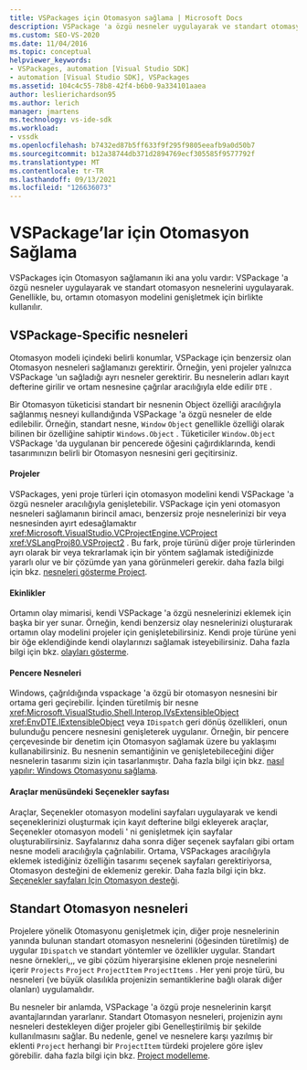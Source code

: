 ```yaml
---
title: VSPackages için Otomasyon sağlama | Microsoft Docs
description: VSPackage 'a özgü nesneler uygulayarak ve standart otomasyon nesnelerini uygulayarak VSPackages için nasıl Otomasyon sağlayacağınızı öğrenin.
ms.custom: SEO-VS-2020
ms.date: 11/04/2016
ms.topic: conceptual
helpviewer_keywords:
- VSPackages, automation [Visual Studio SDK]
- automation [Visual Studio SDK], VSPackages
ms.assetid: 104c4c55-78b8-42f4-b6b0-9a334101aaea
author: leslierichardson95
ms.author: lerich
manager: jmartens
ms.technology: vs-ide-sdk
ms.workload:
- vssdk
ms.openlocfilehash: b7432ed87b5ff633f9f295f9805eeafb9a0d50b7
ms.sourcegitcommit: b12a38744db371d2894769ecf305585f9577792f
ms.translationtype: MT
ms.contentlocale: tr-TR
ms.lasthandoff: 09/13/2021
ms.locfileid: "126636073"
---
```

# <a name="providing-automation-for-vspackages"></a>VSPackage’lar için Otomasyon Sağlama
VSPackages için Otomasyon sağlamanın iki ana yolu vardır: VSPackage 'a özgü nesneler uygulayarak ve standart otomasyon nesnelerini uygulayarak. Genellikle, bu, ortamın otomasyon modelini genişletmek için birlikte kullanılır.

## <a name="vspackage-specific-objects"></a>VSPackage-Specific nesneleri
 Otomasyon modeli içindeki belirli konumlar, VSPackage için benzersiz olan Otomasyon nesneleri sağlamanızı gerektirir. Örneğin, yeni projeler yalnızca VSPackage 'un sağladığı ayrı nesneler gerektirir. Bu nesnelerin adları kayıt defterine girilir ve ortam nesnesine çağrılar aracılığıyla elde edilir `DTE` .

 Bir Otomasyon tüketicisi standart bir nesnenin Object özelliği aracılığıyla sağlanmış nesneyi kullandığında VSPackage 'a özgü nesneler de elde edilebilir. Örneğin, standart nesne, `Window` `Object` genellikle özelliği olarak bilinen bir özelliğine sahiptir `Windows.Object` . Tüketiciler `Window.Object` VSPackage 'da uygulanan bir pencerede öğesini çağırdıklarında, kendi tasarımınızın belirli bir Otomasyon nesnesini geri geçitirsiniz.

#### <a name="projects"></a>Projeler
 VSPackages, yeni proje türleri için otomasyon modelini kendi VSPackage 'a özgü nesneler aracılığıyla genişletebilir. VSPackage için yeni otomasyon nesneleri sağlamanın birincil amacı, benzersiz proje nesnelerinizi bir veya nesnesinden ayırt edesağlamaktır <xref:Microsoft.VisualStudio.VCProjectEngine.VCProject> <xref:VSLangProj80.VSProject2> . Bu fark, proje türünü diğer proje türlerinden ayrı olarak bir veya tekrarlamak için bir yöntem sağlamak istediğinizde yararlı olur ve bir çözümde yan yana görünmeleri gerekir. daha fazla bilgi için bkz. [nesneleri gösterme Project](../../extensibility/internals/exposing-project-objects.md).

#### <a name="events"></a>Ekinlikler
 Ortamın olay mimarisi, kendi VSPackage 'a özgü nesnelerinizi eklemek için başka bir yer sunar. Örneğin, kendi benzersiz olay nesnelerinizi oluşturarak ortamın olay modelini projeler için genişletebilirsiniz. Kendi proje türüne yeni bir öğe eklendiğinde kendi olaylarınızı sağlamak isteyebilirsiniz. Daha fazla bilgi için bkz. [olayları gösterme](../../extensibility/internals/exposing-events-in-the-visual-studio-sdk.md).

#### <a name="window-objects"></a>Pencere Nesneleri
 Windows, çağrıldığında vspackage 'a özgü bir otomasyon nesnesini bir ortama geri geçirebilir. İçinden türetilmiş bir nesne <xref:Microsoft.VisualStudio.Shell.Interop.IVsExtensibleObject> <xref:EnvDTE.IExtensibleObject> veya `IDispatch` geri dönüş özellikleri, onun bulunduğu pencere nesnesini genişleterek uygulanır. Örneğin, bir pencere çerçevesinde bir denetim için Otomasyon sağlamak üzere bu yaklaşımı kullanabilirsiniz. Bu nesnenin semantiğinin ve genişletebileceğini diğer nesnelerin tasarımı sizin için tasarlanmıştır. Daha fazla bilgi için bkz. [nasıl yapılır: Windows Otomasyonu sağlama](../../extensibility/internals/how-to-provide-automation-for-windows.md).

#### <a name="options-pages-on-the-tools-menu"></a>Araçlar menüsündeki Seçenekler sayfası
 Araçlar, Seçenekler otomasyon modelini sayfaları uygulayarak ve kendi seçeneklerinizi oluşturmak için kayıt defterine bilgi ekleyerek araçlar, Seçenekler otomasyon modeli ' ni genişletmek için sayfalar oluşturabilirsiniz. Sayfalarınız daha sonra diğer seçenek sayfaları gibi ortam nesne modeli aracılığıyla çağrılabilir. Ortama, VSPackages aracılığıyla eklemek istediğiniz özelliğin tasarımı seçenek sayfaları gerektiriyorsa, Otomasyon desteğini de eklemeniz gerekir. Daha fazla bilgi için bkz. [Seçenekler sayfaları Için Otomasyon desteği](../../extensibility/internals/automation-support-for-options-pages.md).

## <a name="standard-automation-objects"></a>Standart Otomasyon nesneleri
 Projelere yönelik Otomasyonu genişletmek için, diğer proje nesnelerinin yanında bulunan standart otomasyon nesnelerini (öğesinden türetilmiş) de uygular `IDispatch` ve standart yöntemler ve özellikler uygular. Standart nesne örnekleri,,, ve gibi çözüm hiyerarşisine eklenen proje nesnelerini içerir `Projects` `Project` `ProjectItem` `ProjectItems` . Her yeni proje türü, bu nesneleri (ve büyük olasılıkla projenizin semantiklerine bağlı olarak diğer olanları) uygulamalıdır.

 Bu nesneler bir anlamda, VSPackage 'a özgü proje nesnelerinin karşıt avantajlarından yararlanır. Standart Otomasyon nesneleri, projenizin aynı nesneleri destekleyen diğer projeler gibi Genelleştirilmiş bir şekilde kullanılmasını sağlar. Bu nedenle, genel ve nesnelere karşı yazılmış bir eklenti `Project` herhangi bir `ProjectItem` türdeki projelere göre işlev görebilir. daha fazla bilgi için bkz. [Project modelleme](../../extensibility/internals/project-modeling.md).
